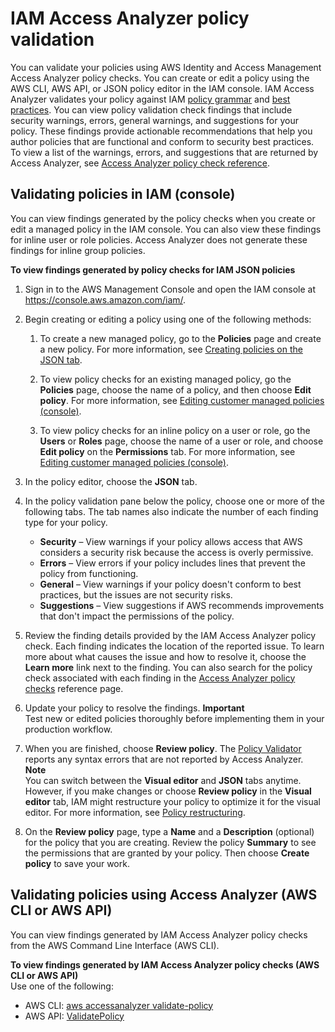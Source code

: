 # IAM Access Analyzer policy validation<a name="access-analyzer-policy-validation"></a>

You can validate your policies using AWS Identity and Access Management Access Analyzer policy checks\. You can create or edit a policy using the AWS CLI, AWS API, or JSON policy editor in the IAM console\. IAM Access Analyzer validates your policy against IAM [policy grammar](reference_policies_grammar.md) and [best practices](best-practices.md)\. You can view policy validation check findings that include security warnings, errors, general warnings, and suggestions for your policy\. These findings provide actionable recommendations that help you author policies that are functional and conform to security best practices\. To view a list of the warnings, errors, and suggestions that are returned by Access Analyzer, see [Access Analyzer policy check reference](access-analyzer-reference-policy-checks.md)\.

## Validating policies in IAM \(console\)<a name="access-analyzer-policy-validation-iam-console"></a>

You can view findings generated by the policy checks when you create or edit a managed policy in the IAM console\. You can also view these findings for inline user or role policies\. Access Analyzer does not generate these findings for inline group policies\.

**To view findings generated by policy checks for IAM JSON policies**

1. Sign in to the AWS Management Console and open the IAM console at [https://console\.aws\.amazon\.com/iam/](https://console.aws.amazon.com/iam/)\.

1. Begin creating or editing a policy using one of the following methods:

   1. To create a new managed policy, go to the **Policies** page and create a new policy\. For more information, see [Creating policies on the JSON tab](access_policies_create-console.md#access_policies_create-json-editor)\.

   1. To view policy checks for an existing managed policy, go the **Policies** page, choose the name of a policy, and then choose **Edit policy**\. For more information, see [Editing customer managed policies \(console\)](access_policies_manage-edit.md#edit-managed-policy-console)\.

   1. To view policy checks for an inline policy on a user or role, go the **Users** or **Roles** page, choose the name of a user or role, and choose **Edit policy** on the **Permissions** tab\. For more information, see [Editing customer managed policies \(console\)](access_policies_manage-edit.md#edit-managed-policy-console)\.

1. In the policy editor, choose the **JSON** tab\.

1. In the policy validation pane below the policy, choose one or more of the following tabs\. The tab names also indicate the number of each finding type for your policy\.
   + **Security** – View warnings if your policy allows access that AWS considers a security risk because the access is overly permissive\.
   + **Errors** – View errors if your policy includes lines that prevent the policy from functioning\.
   + **General** – View warnings if your policy doesn't conform to best practices, but the issues are not security risks\.
   + **Suggestions** – View suggestions if AWS recommends improvements that don't impact the permissions of the policy\.

1. Review the finding details provided by the IAM Access Analyzer policy check\. Each finding indicates the location of the reported issue\. To learn more about what causes the issue and how to resolve it, choose the **Learn more** link next to the finding\. You can also search for the policy check associated with each finding in the [Access Analyzer policy checks](access-analyzer-reference-policy-checks.md) reference page\.

1. Update your policy to resolve the findings\.
**Important**  
Test new or edited policies thoroughly before implementing them in your production workflow\.

1. When you are finished, choose **Review policy**\. The [Policy Validator](access_policies_policy-validator.md) reports any syntax errors that are not reported by Access Analyzer\.
**Note**  
You can switch between the **Visual editor** and **JSON** tabs anytime\. However, if you make changes or choose **Review policy** in the **Visual editor** tab, IAM might restructure your policy to optimize it for the visual editor\. For more information, see [Policy restructuring](troubleshoot_policies.md#troubleshoot_viseditor-restructure)\.

1. On the **Review policy** page, type a **Name** and a **Description** \(optional\) for the policy that you are creating\. Review the policy **Summary** to see the permissions that are granted by your policy\. Then choose **Create policy** to save your work\.

## Validating policies using Access Analyzer \(AWS CLI or AWS API\)<a name="access-analyzer-policy-validation-cli"></a>

You can view findings generated by IAM Access Analyzer policy checks from the AWS Command Line Interface \(AWS CLI\)\.

**To view findings generated by IAM Access Analyzer policy checks \(AWS CLI or AWS API\)**  
Use one of the following:
+ AWS CLI: [aws accessanalyzer validate\-policy](https://docs.aws.amazon.com/cli/latest/reference/accessanalyzer/validate-policy.html) 
+ AWS API: [ValidatePolicy](https://docs.aws.amazon.com/access-analyzer/latest/APIReference/API_ValidatePolicy.html) 